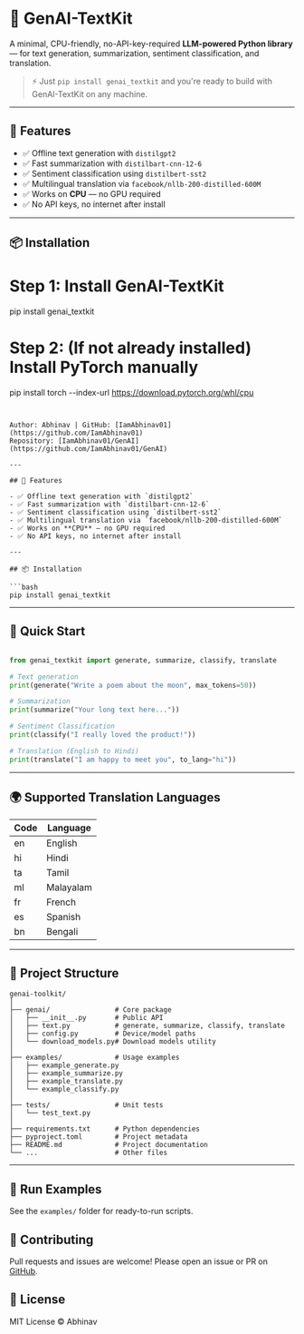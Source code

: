 
# 🧠 GenAI-TextKit

A minimal, CPU-friendly, no-API-key-required **LLM-powered Python library** — for text generation, summarization, sentiment classification, and translation.

> ⚡ Just `pip install genai_textkit` and you're ready to build with GenAI-TextKit on any machine.

---

## 🚀 Features

- ✅ Offline text generation with `distilgpt2`
- ✅ Fast summarization with `distilbart-cnn-12-6`
- ✅ Sentiment classification using `distilbert-sst2`
- ✅ Multilingual translation via `facebook/nllb-200-distilled-600M`
- ✅ Works on **CPU** — no GPU required
- ✅ No API keys, no internet after install

---

## 📦 Installation


# Step 1: Install GenAI-TextKit
pip install genai_textkit
# Step 2: (If not already installed) Install PyTorch manually
pip install torch --index-url https://download.pytorch.org/whl/cpu
```


Author: Abhinav | GitHub: [IamAbhinav01](https://github.com/IamAbhinav01)
Repository: [IamAbhinav01/GenAI](https://github.com/IamAbhinav01/GenAI)

---

## 🚀 Features

- ✅ Offline text generation with `distilgpt2`
- ✅ Fast summarization with `distilbart-cnn-12-6`
- ✅ Sentiment classification using `distilbert-sst2`
- ✅ Multilingual translation via `facebook/nllb-200-distilled-600M`
- ✅ Works on **CPU** — no GPU required
- ✅ No API keys, no internet after install

---

## 📦 Installation

```bash
pip install genai_textkit
```

---

## 🏁 Quick Start

```python

from genai_textkit import generate, summarize, classify, translate

# Text generation
print(generate("Write a poem about the moon", max_tokens=50))

# Summarization
print(summarize("Your long text here..."))

# Sentiment Classification
print(classify("I really loved the product!"))

# Translation (English to Hindi)
print(translate("I am happy to meet you", to_lang="hi"))
```

---

## 🌍 Supported Translation Languages

| Code | Language   |
|------|------------|
| en   | English    |
| hi   | Hindi      |
| ta   | Tamil      |
| ml   | Malayalam  |
| fr   | French     |
| es   | Spanish    |
| bn   | Bengali    |

---

## 📂 Project Structure

```
genai-toolkit/
│
├── genai/                # Core package
│   ├── __init__.py       # Public API
│   ├── text.py           # generate, summarize, classify, translate
│   ├── config.py         # Device/model paths
│   └── download_models.py# Download models utility
│
├── examples/             # Usage examples
│   ├── example_generate.py
│   ├── example_summarize.py
│   ├── example_translate.py
│   └── example_classify.py
│
├── tests/                # Unit tests
│   └── test_text.py
│
├── requirements.txt      # Python dependencies
├── pyproject.toml        # Project metadata
├── README.md             # Project documentation
└── ...                   # Other files
```

---

## 🧪 Run Examples

See the `examples/` folder for ready-to-run scripts.

## 🤝 Contributing

Pull requests and issues are welcome! Please open an issue or PR on [GitHub](https://github.com/IamAbhinav01/GenAI).

## 📄 License

MIT License © Abhinav



